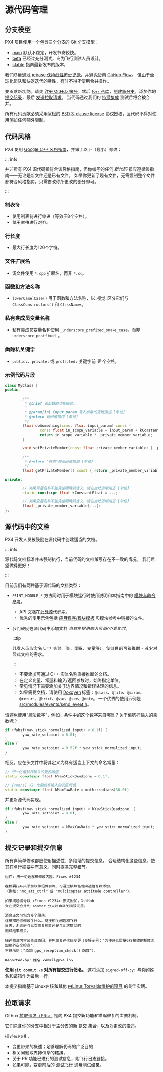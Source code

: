 # 源代码管理

## 分支模型

PX4 项目使用一个包含三个分支的 Git 分支模型：

- [main](https://github.com/PX4/PX4-Autopilot/tree/main) 默认不稳定，开发节奏较快。
- [beta](https://github.com/PX4/PX4-Autopilot/tree/beta) 已经过充分测试，专为飞行测试人员设计。
- [stable](https://github.com/PX4/PX4-Autopilot/tree/stable) 指向最新发布的版本。

我们尽量通过 [rebase 保持线性历史记录](https://www.atlassian.com/git/tutorials/rewriting-history)，并避免使用 [GitHub Flow](https://docs.github.com/en/get-started/quickstart/github-flow)。
但由于全球化团队和快速迭代的特性，有时不得不使用合并操作。

要贡献新功能，请先 [注册 GitHub 账号](https://docs.github.com/en/get-started/signing-up-for-github/signing-up-for-a-new-github-account)，然后 [fork 仓库](https://docs.github.com/en/get-started/quickstart/fork-a-repo)，[创建新分支](https://docs.github.com/en/pull-requests/collaborating-with-pull-requests/proposing-changes-to-your-work-with-pull-requests/creating-and-deleting-branches-within-your-repository)，添加你的 [提交记录](#提交记录和提交信息)，最后 [发送拉取请求](#拉取请求)。
当代码通过我们的 [持续集成](https://en.wikipedia.org/wiki/Continuous_integration) 测试后将会被合并。

所有代码贡献必须采用宽松的 [BSD 3-clause license](https://opensource.org/licenses/BSD-3-Clause) 协议授权，且代码不得对使用施加任何额外限制。

## 代码风格

PX4 使用 [Google C++ 风格指南](https://google.github.io/styleguide/cppguide.html)，并做了以下（最小）修改：

::: info

并非所有 PX4 源代码都符合该风格指南，但你编写的任何 _新代码_ 都应遵循该指南——无论是新文件还是已有文件。
如果你更新了现有文件，无需强制整个文件都符合风格指南，只需修改你所更改的部分即可。

:::

### 制表符

- 使用制表符进行缩进（等效于8个空格）。
- 使用空格进行对齐。

### 行长度

- 最大行长度为120个字符。

### 文件扩展名

- 源文件使用 `*.cpp` 扩展名，而非 `*.cc`。

### 函数和方法名称

- `lowerCamelCase()` 用于函数和方法名称，以_视觉_区分它们与 `ClassConstructors()` 和 `ClassNames`。

### 私有类成员变量名称

- 私有类成员变量名称使用 `_underscore_prefixed_snake_case`，而非 `underscore_postfixed_`。

### 类隐私关键字

- `public:`、`private:` 或 `protected:` 关键字前 _零_ 个空格。

### 示例代码片段

```cpp
class MyClass {
public:

        /**
         * @brief 该函数的功能描述。
         *
         * @param[in] input_param 输入参数的清晰描述 [单位]
         * @return 返回值描述 [单位]
         */
        float doSomething(const float input_param) const {
                const float in_scope_variable = input_param + kConstantFloat;
                return in_scope_variable * _private_member_variable;
        }

        void setPrivateMember(const float private_member_variable) { _private_member_variable = private_member_variable; }

        /**
         * @return "获取"的返回值描述 [单位]
         */
        float getPrivateMember() const { return _private_member_variable; }

private:

        // 如果常量名称不能完全明确其含义，请在此处清晰描述 [单位]
        static constexpr float kConstantFloat = ...;

        // 如果变量名称不能完全明确其含义，请在此处清晰描述 [单位]
        float _private_member_variable{...};
};
```

## 源代码中的文档

PX4 开发人员被鼓励在源代码中创建适当的文档。

::: info

源代码文档标准并未强制执行，当前代码的文档编写存在不一致的情况。
我们希望做得更好！

:::

目前我们有两种基于源代码的文档类型：

- `PRINT_MODULE_*` 方法同时用于模块运行时使用说明和本指南中的 [模块与命令参考](../modules/modules_main.md)。
  - API 文档在[此处源代码中](https://github.com/PX4/PX4-Autopilot/blob/v1.8.0/src/platforms/px4_module.h#L381)。
  - 优秀的使用示例包括 [应用程序/模块模板](../modules/module_template.md) 和模块参考中链接的文件。
- 我们鼓励在源代码中添加文档 _当其能提供额外价值/不重复时_。

  :::tip

  开发人员应命名 C++ 实体（类、函数、变量等），使其目的可被推断 - 减少对显式文档的需求。

  :::

  - 不要添加可通过 C++ 实体名称直接推断的文档。
  - 在定义变量、常量和输入/返回参数时，始终指定单位。
  - 常见情况下需要添加关于边界情况和错误处理的信息。
  - 如果需要文档，请使用 [Doxgyen](http://www.doxygen.nl/) 标签：`@class`、`@file`、`@param`、`@return`、`@brief`、`@var`、`@see`、`@note`。
    一个优秀的使用示例是 [src/modules/events/send_event.h](https://github.com/PX4/PX4-Autopilot/blob/main/src/modules/events/send_event.h)。

请避免使用“魔法数字”，例如，条件中的这个数字来自哪里？关于偏航杆输入的乘数呢？

```cpp
if (fabsf(yaw_stick_normalized_input) < 0.1f) {
        yaw_rate_setpoint = 0.0f;
}
else {
        yaw_rate_setpoint = 0.52f * yaw_stick_normalized_input;
}
```

相反，应在头文件中将其定义为具有适当上下文的命名常量：

```cpp
// 归一化偏航杆输入的死区阈值
static constexpr float kYawStickDeadzone = 0.1f;

// [rad/s] 归一化偏航杆输入的死区阈值
static constexpr float kMaxYawRate = math::radians(30.0f);
```

并更新源代码实现。

```cpp
if (fabsf(yaw_stick_normalized_input) < kYawStickDeadzone) {
        yaw_rate_setpoint = 0.0f;
}
else {
        yaw_rate_setpoint = kMaxYawRate * yaw_stick_normalized_input;
}
```

## 提交记录和提交信息

所有非简单修改都应使用描述性、多段落的提交信息。
合理结构化这些信息，使其在单行摘要中有意义，同时提供完整细节。

```plain
组件: 用一句话解释修改内容。Fixes #1234

在摘要行开头添加软件组件前缀，可通过模块名或描述性名称添加。
（例如："mc_att_ctrl" 或 "multicopter attitude controller"）。

如果问题编号以 <Fixes #1234> 形式附加，GitHub
会在提交合并到 master 分支时自动关闭该问题。

消息正文可包含多个段落。
详细描述你修改了什么。链接相关问题和飞行
日志，无论是与此次修复相关还是与此次提交的
测试结果相关。

描述修改内容及修改原因，避免仅复述代码变更（良好示例："为使用低质量GPS接收的机体添加额外安全检查"。
不良示例："添加 gps_reception_check() 函数"）。

Reported-by: 姓名 <email@px4.io>
```

**使用 **`git commit -s`** 对所有提交进行签名。** 这将添加 `signed-off-by:` 与你的姓名和邮箱作为最后一行。

本提交指南基于Linux内核和其他 [由Linus Torvalds维护的项目](https://github.com/torvalds/subsurface-for-dirk/blob/a48494d2fbed58c751e9b7e8fbff88582f9b2d02/README#L88-L115) 的最佳实践。

## 拉取请求

Github [拉取请求（PRs）](https://docs.github.com/en/pull-requests/collaborating-with-pull-requests/proposing-changes-to-your-work-with-pull-requests/about-pull-requests) 是向 PX4 提交新功能和错误修复的主要机制。

它们包含你的分支中相对于主分支的新 [提交](#提交记录和提交信息) 集合，以及对更改的描述。

描述应包括：

- 变更带来的概述；足够理解代码的广泛目的
- 相关问题或支持信息的链接。
- 关于 PR 功能已进行的测试信息，附飞行日志链接。
- 如果可能，变更前后的 [测试飞行](../test_and_ci/test_flights.md) 通用测试结果。